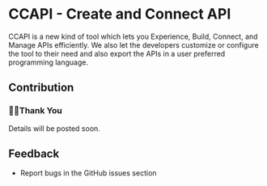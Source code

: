 # CCAPI - Create and Connect API
CCAPI is a new kind of tool which lets you Experience, Build, Connect, and Manage APIs efficiently. We also let the developers customize or configure the tool to their need and also export the APIs in a user preferred programming language. 

## Contribution
###  👍🏻Thank You
Details will be posted soon.

## Feedback
- Report bugs in the GitHub issues section
